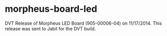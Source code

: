 morpheus-board-led
==================

DVT Release of Morpheus LED Board (905-00006-04) on 11/17/2014. This release was sent to Jabil for the DVT build.
